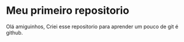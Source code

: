 # Meu primeiro repositorio 
Olá amiguinhos, Criei esse repositorio para aprender um pouco de git é github.

 
